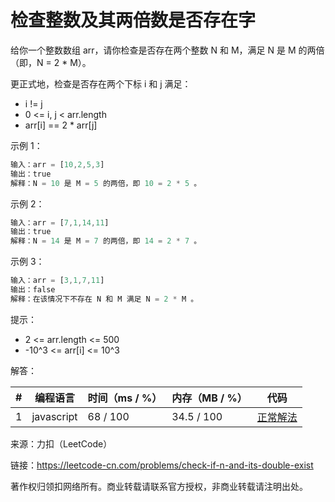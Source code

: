 # 检查整数及其两倍数是否存在字

给你一个整数数组 arr，请你检查是否存在两个整数 N 和 M，满足 N 是 M 的两倍（即，N = 2 * M）。

更正式地，检查是否存在两个下标 i 和 j 满足：

- i != j
- 0 <= i, j < arr.length
- arr[i] == 2 * arr[j]
 

示例 1：

``` javascript
输入：arr = [10,2,5,3]
输出：true
解释：N = 10 是 M = 5 的两倍，即 10 = 2 * 5 。
```

示例 2：

``` javascript
输入：arr = [7,1,14,11]
输出：true
解释：N = 14 是 M = 7 的两倍，即 14 = 2 * 7 。
```

示例 3：

``` javascript
输入：arr = [3,1,7,11]
输出：false
解释：在该情况下不存在 N 和 M 满足 N = 2 * M 。
```

提示：

- 2 <= arr.length <= 500
- -10^3 <= arr[i] <= 10^3

解答：

**#**|**编程语言**|**时间（ms / %）**|**内存（MB / %）**|**代码**
--|--|--|--|--
1|javascript|68 / 100|34.5 / 100|[正常解法](./javascript/ac_v1.js)

来源：力扣（LeetCode）

链接：https://leetcode-cn.com/problems/check-if-n-and-its-double-exist

著作权归领扣网络所有。商业转载请联系官方授权，非商业转载请注明出处。
